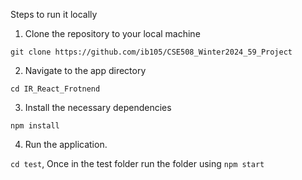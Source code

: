 Steps to run it locally

1. Clone the repository to your local machine

`git clone https://github.com/ib105/CSE508_Winter2024_59_Project`

2. Navigate to the app directory

`cd IR_React_Frotnend`

3. Install the necessary dependencies

`npm install`

4. Run the application.

`cd test`, Once in the test folder run the folder using `npm start` 
